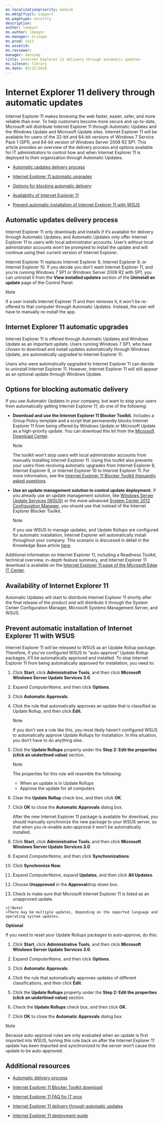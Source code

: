 ```yaml
---
ms.localizationpriority: medium
ms.mktglfcycl: support
ms.pagetype: security
description:
author: lomayor
ms.author: lomayor
ms.manager: elizapo
ms.prod: ie11
ms.assetid:
ms.reviewer: 
manager: dansimp
title: Internet Explorer 11 delivery through automatic updates
ms.sitesec: library
ms.date: 05/22/2018
---
```


# Internet Explorer 11 delivery through automatic updates
Internet Explorer 11 makes browsing the web faster, easier, safer, and more reliable than ever. To help customers become more secure and up-to-date, Microsoft will distribute Internet Explorer 11 through Automatic Updates and the Windows Update and Microsoft Update sites. Internet Explorer 11 will be available for users of the 32-bit and 64-bit versions of Windows 7 Service Pack 1 (SP1), and 64-bit version of Windows Server 2008 R2 SP1. This article provides an overview of the delivery process and options available for IT administrators to control how and when Internet Explorer 11 is deployed to their organization through Automatic Updates.

- [Automatic updates delivery process](https://docs.microsoft.com/internet-explorer/ie11-deploy-guide/ie11-delivery-through-automatic-updates#automatic-updates-delivery-process)

- [Internet Explorer 11 automatic upgrades](https://docs.microsoft.com/internet-explorer/ie11-deploy-guide/ie11-delivery-through-automatic-updates#internet-explorer-11-automatic-upgrades)

- [Options for blocking automatic delivery](https://docs.microsoft.com/internet-explorer/ie11-deploy-guide/ie11-delivery-through-automatic-updates#options-for-blocking-automatic-delivery)

- [Availability of Internet Explorer 11](https://docs.microsoft.com/internet-explorer/ie11-deploy-guide/ie11-delivery-through-automatic-updates#availability-of-internet-explorer-11)

- [Prevent automatic installation of Internet Explorer 11 with WSUS](https://docs.microsoft.com/internet-explorer/ie11-deploy-guide/ie11-delivery-through-automatic-updates#prevent-automatic-installation-of-internet-explorer-11-with-wsus)

## Automatic updates delivery process

Internet Explorer 11 only downloads and installs if it’s available for delivery through Automatic Updates; and Automatic Updates only offer Internet Explorer 11
to users with local administrator accounts. User’s without local administrator accounts won’t be prompted to install the update and will continue using their
current version of Internet Explorer.

Internet Explorer 11 replaces Internet Explorer 8, Internet Explorer 9, or Internet Explorer 10. If you decide you don’t want Internet Explorer 11, and you’re running Windows 7 SP1 or Windows Server 2008 R2 with SP1, you can uninstall it from the **View installed updates** section of the **Uninstall an update** page of the Control Panel.

>[!Note]
>If a user installs Internet Explorer 11 and then removes it, it won’t be re-offered to that computer through Automatic Updates. Instead, the user will have to manually re-install the app.

## Internet Explorer 11 automatic upgrades

Internet Explorer 11 is offered through Automatic Updates and Windows Update as an Important update. Users running Windows 7 SP1, who have chosen to download and install updates automatically through Windows Update, are automatically upgraded to Internet Explorer 11.

Users who were automatically upgraded to Internet Explorer 11 can decide to uninstall Internet Explorer 11. However, Internet Explorer 11 will still appear as an optional update through Windows Update.

## Options for blocking automatic delivery

If you use Automatic Updates in your company, but want to stop your users from automatically getting Internet Explorer 11, do one of the following:

-   **Download and use the Internet Explorer 11 Blocker Toolkit.**  Includes a Group Policy template and a script that permanently blocks Internet Explorer 11 from being offered by Windows Update or Microsoft Update as a high-priority update. You can download this kit from the [Microsoft Download Center](https://www.microsoft.com/download/details.aspx?id=40722).

    >[!Note]
    >The toolkit won't stop users with local administrator accounts from manually installing Internet Explorer 11. Using this toolkit also prevents your users from receiving automatic upgrades from Internet Explorer 8, Internet Explorer 9, or Internet Explorer 10 to Internet Explorer 11. For more information, see the [Internet Explorer 11 Blocker Toolkit frequently asked questions](../ie11-faq/faq-ie11-blocker-toolkit.md).

-   **Use an update management solution to control update deployment.**
    If you already use an update management solution, like [Windows Server Update Services (WSUS)](https://docs.microsoft.com/windows-server/administration/windows-server-update-services/get-started/windows-server-update-services-wsus) or the more advanced [System Center 2012 Configuration Manager](https://go.microsoft.com/fwlink/?LinkID=276664), you should use that instead of the Internet Explorer Blocker Toolkit.

    >[!Note]
    >If you use WSUS to manage updates, and Update Rollups are configured for automatic installation, Internet Explorer will automatically install throughout your company. This scenario is discussed in detail in the Knowledge Base article [here](https://support.microsoft.com/kb/946202).

Additional information on Internet Explorer 11, including a Readiness Toolkit, technical overview, in-depth feature summary, and Internet Explorer 11 download is available on the [Internet Explorer 11 page of the Microsoft Edge IT Center](https://technet.microsoft.com/microsoft-edge/dn262703.aspx).

## Availability of Internet Explorer 11

Automatic Updates will start to distribute Internet Explorer 11 shortly after the final release of the product and will distribute it through the System Center Configuration Manager, Microsoft Systems Management Server, and WSUS.

## Prevent automatic installation of Internet Explorer 11 with WSUS

Internet Explorer 11 will be released to WSUS as an Update Rollup package. Therefore, if you’ve configured WSUS to “auto-approve” Update Rollup packages, it’ll be automatically approved and installed. To stop Internet Explorer 11 from being automatically approved for installation, you need to:

1.  Click **Start**, click **Administrative Tools**, and then click **Microsoft
    Windows Server Update Services 3.0**.

2.  Expand *ComputerName*, and then click **Options**.

3.  Click **Automatic Approvals**.

4.  Click the rule that automatically approves an update that is classified as
    Update Rollup, and then click **Edit.**

    >[!Note]
    >If you don’t see a rule like this, you most likely haven’t configured WSUS to automatically approve Update Rollups for installation. In this situation, you don’t have to do anything else.

5.  Click the **Update Rollups** property under the **Step 2: Edit the properties (click an underlined value)** section.

    >[!Note]
    >The properties for this rule will resemble the following:<ul><li>When an update is in Update Rollups</li><li>Approve the update for all computers</li></ul>

6.  Clear the **Update Rollup** check box, and then click **OK**.

7.  Click **OK** to close the **Automatic Approvals** dialog box.<p>After the new Internet Explorer 11 package is available for download, you should manually synchronize the new package to your WSUS server, so that when you re-enable auto-approval it won’t be automatically installed.

8.  Click **Start**, click **Administrative Tools**, and then click **Microsoft Windows Server Update Services 3.0**.

9.  Expand *ComputerName*, and then click **Synchronizations**.

10.  Click **Synchronize Now**.

11.  Expand *ComputerName*, expand **Updates**, and then click **All Updates**.

12.  Choose **Unapproved** in the **Approval**drop down box.

13.  Check to make sure that Microsoft Internet Explorer 11 is listed as an unapproved update.

    >[!Note]
    >There may be multiple updates, depending on the imported language and operating system updates.

**Optional**

If you need to reset your Update Rollups packages to auto-approve, do this:

1.  Click **Start**, click **Administrative Tools**, and then click **Microsoft Windows Server Update Services 3.0**.

2.  Expand *ComputerName*, and then click **Options**.

3.  Click **Automatic Approvals**.

4.  Click the rule that automatically approves updates of different classifications, and then click **Edit**.

5.  Click the **Update Rollups** property under the **Step 2: Edit the properties (click an underlined value)** section.

6.  Check the **Update Rollups** check box, and then click **OK**.

7.  Click **OK** to close the **Automatic Approvals** dialog box.

>[!Note]
>Because auto-approval rules are only evaluated when an update is first imported into WSUS, turning this rule back on after the Internet Explorer 11 update has been imported and synchronized to the server won’t cause this update to be auto-approved.


## Additional resources

-   [Automatic delivery process](what-is-the-internet-explorer-11-blocker-toolkit.md#automatic-delivery-process)

-   [Internet Explorer 11 Blocker Toolkit download](https://www.microsoft.com/download/details.aspx?id=40722)

-   [Internet Explorer 11 FAQ for IT pros](https://docs.microsoft.com/internet-explorer/ie11-faq/faq-for-it-pros-ie11)

-   [Internet Explorer 11 delivery through automatic updates](https://technet.microsoft.com/microsoft-edge/dn449235)

-   [Internet Explorer 11 deployment guide](https://docs.microsoft.com/internet-explorer/ie11-deploy-guide/index)

